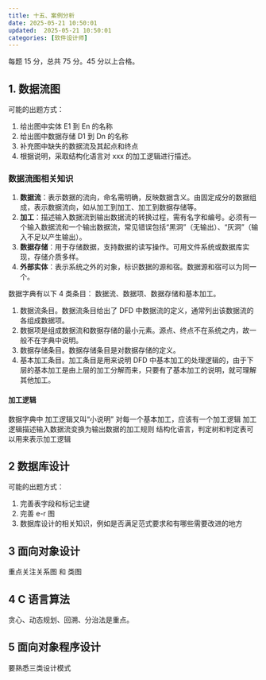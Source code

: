 ```yaml
---
title: 十五、案例分析
date: 2025-05-21 10:50:01
updated:  2025-05-21 10:50:01
categories: [软件设计师]
---
```


每题 15 分，总共 75 分。45 分以上合格。

## 1. 数据流图

可能的出题方式：

1. 给出图中实体 E1 到 En 的名称
1. 给出图中数据存储 D1 到 Dn 的名称
1. 补充图中缺失的数据流及其起点和终点
1. 根据说明，采取结构化语言对 xxx 的加工逻辑进行描述。<!-- more -->

### 数据流图相关知识

1. **数据流**：表示数据的流向，命名需明确，反映数据含义。由固定成分的数据组成，表示数据流向，如从加工到加工、加工到数据存储等。
2. **加工**：描述输入数据流到输出数据流的转换过程，需有名字和编号。必须有一个输入数据流和一个输出数据流，常见错误包括“黑洞”（无输出）、“灰洞”（输入不足以产生输出）。
3. **数据存储**：用于存储数据，支持数据的读写操作。可用文件系统或数据库实现，存储介质多样。
4. **外部实体**：表示系统之外的对象，标识数据的源和宿。数据源和宿可以为同一个。

数据字典有以下 4 类条目：
数据流、数据项、数据存储和基本加工。

1. 数据流条目。数据流条目给出了 DFD 中数据流的定义，通常列出该数据流的各组成数据项。
2. 数据项是组成数据流和数据存储的最小元素。源点、终点不在系统之内，故一般不在字典中说明。
3. 数据存储条目。数据存储条目是对数据存储的定义。
4. 基本加工条目。加工条目是用来说明 DFD 中基本加工的处理逻辑的，由于下层的基本加工是由上层的加工分解而来，只要有了基本加工的说明，就可理解其他加工。

#### 加工逻辑

数据字典中
加工逻辑又叫“小说明”
对每一个基本加工，应该有一个加工逻辑
加工逻辑描述输入数据流变换为输出数据的加工规则
结构化语言，判定树和判定表可以用来表示加工逻辑

## 2 数据库设计

可能的出题方式：

1. 完善表字段和标记主键
1. 完善 e-r 图
1. 数据库设计的相关知识，例如是否满足范式要求和有哪些需要改进的地方

## 3 面向对象设计

重点关注关系图 和 类图

## 4 C 语言算法

贪心、动态规划、回溯、分治法是重点。

## 5 面向对象程序设计

要熟悉三类设计模式
